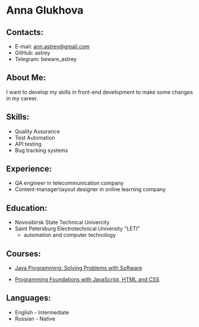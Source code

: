 # Anna Glukhova
## Contacts:
* E-mail: ann.astrey@gmail.com
* GitHub: astrey
* Telegram: beware_astrey

## About Me:
I want to develop my skills in front-end development to make some changes in my career.

## Skills:
* Quality Assurance
* Test Automation
* API testing
* Bug tracking systems

## Experience:
* QA engineer in telecommunication company
* Content-manager\layout designer in online learning company

## Education:
* Novosibirsk State Technical Univercity
* Saint Petersburg Electrotechnical University "LETI"
    * automation and computer technology

## Courses:
* [Java Programming: Solving Problems with Software](https://coursera.org/share/cac4959e55e945afe4a8e9010d07c069)

* [Programming Foundations with JavaScript, HTML and CSS](https://coursera.org/share/b65ce8d8c4da69536deb5d5ae125f824)

## Languages:
* English - Intermediate
* Russian - Native
